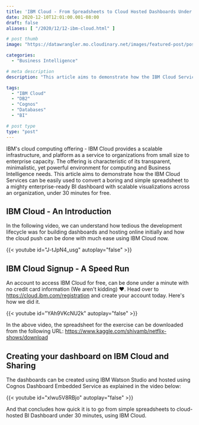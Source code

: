 ```yaml
---
title: 'IBM Cloud - From Spreadsheets to Cloud Hosted Dashboards Under 30 Minutes'
date: 2020-12-10T12:01:00.001-08:00
draft: false
aliases: [ "/2020/12/12-ibm-cloud.html" ]

# post thumb
image: "https://datawrangler.mo.cloudinary.net/images/featured-post/post12.jpg"

categories:
  - "Business Intelligence"

# meta description
description: "This article aims to demonstrate how the IBM Cloud Services can be easily used to convert a boring and simple spreadsheet to a mighty enterprise-ready BI dashboard with scalable visualizations across an organization, under 30 minutes for free."

tags:
  - "IBM Cloud"
  - "DB2"
  - "Cognos"
  - "Databases"
  - "BI"

# post type
type: "post"
---
```


IBM's cloud computing offering - IBM Cloud provides a scalable infrastructure, and platform as a service to organizations from small size to enterprise capacity. The offering is characteristic of its transparent, minimalistic, yet powerful environment for computing and Business Intelligence needs. This article aims to demonstrate how the IBM Cloud Services can be easily used to convert a boring and simple spreadsheet to a mighty enterprise-ready BI dashboard with scalable visualizations across an organization, under 30 minutes for free.

## IBM Cloud - An Introduction

In the following video, we can understand how tedious the development lifecycle was for building dashboards and hosting online initially and how the cloud push can be done with much ease using IBM Cloud now.

{{< youtube id="J-tJpN4_usg" autoplay="false" >}}

## IBM Cloud Signup - A Speed Run

An account to access IBM Cloud for free, can be done under a minute with no credit card information (We aren't kidding) :heart:. Head over to https://cloud.ibm.com/registration and create your account today. Here's how we did it.

{{< youtube id="YAh9VKcNU2k" autoplay="false" >}}

In the above video, the spreadsheet for the exercise can be downloaded from the following URL: https://www.kaggle.com/shivamb/netflix-shows/download

## Creating your dashboard on IBM Cloud and Sharing

The dashboards can be created using IBM Watson Studio and hosted using Cognos Dashboard Embedded Service as explained in the video below:

{{< youtube id="xlwu5V8RBjo" autoplay="false" >}}

And that concludes how quick it is to go from simple spreadsheets to cloud-hosted BI Dashboard under 30 minutes, using IBM Cloud.